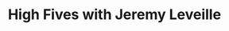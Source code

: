 ﻿---
layout: podcast
title: High Fives with Jeremy Leveille
description: In this episode of the Prospecting Podcast, we talk to Jeremy Leveille,Channel Sales Manager at Navisite. Jeremy has crushed his quota over the past few years, and we thought it'd be great to pick his brain about what works, what has he learned, and some ways you can do better prospecting.
coverImage: ./img/podcast/podcast-image-19.jpg
refLink: leadiq.com

audioLinks: https://w.soundcloud.com/player/?url=https%3A%2F%2Fapi.soundcloud.com%2Ftracks%2F337189115&amp;auto_play=false&amp;show_artwork=true&amp;visual=true&amp;origin=twitter
webImage: ./img/podcast/video-img/image-19.png
---
